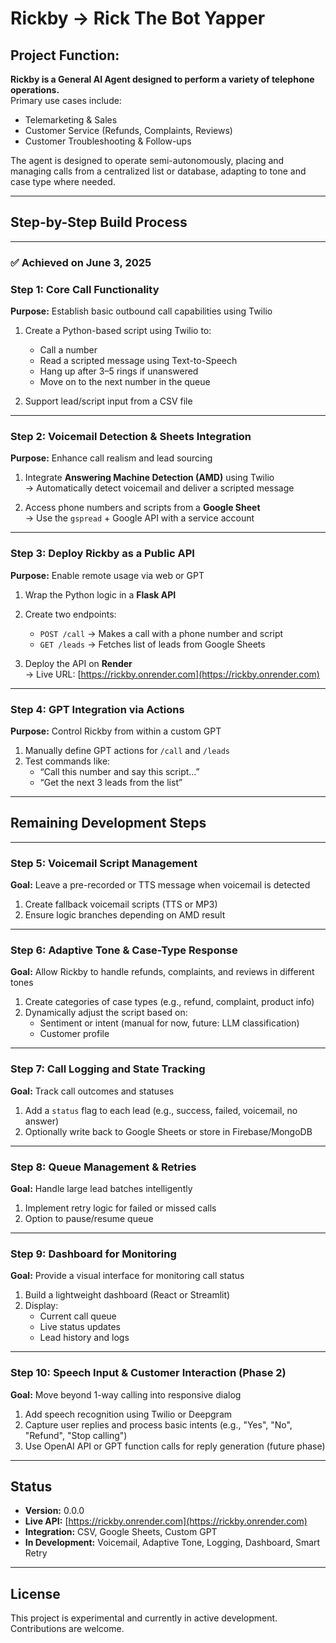 # Rickby → Rick The Bot Yapper

## Project Function:
**Rickby is a General AI Agent designed to perform a variety of telephone operations.**  
Primary use cases include:
- Telemarketing & Sales
- Customer Service (Refunds, Complaints, Reviews)
- Customer Troubleshooting & Follow-ups

The agent is designed to operate semi-autonomously, placing and managing calls from a centralized list or database, adapting to tone and case type where needed.

---

## Step-by-Step Build Process

---
### ✅ Achieved on June 3, 2025

### Step 1: Core Call Functionality
**Purpose:** Establish basic outbound call capabilities using Twilio

1. Create a Python-based script using Twilio to:
   - Call a number
   - Read a scripted message using Text-to-Speech
   - Hang up after 3–5 rings if unanswered
   - Move on to the next number in the queue

2. Support lead/script input from a CSV file

---

### Step 2: Voicemail Detection & Sheets Integration
**Purpose:** Enhance call realism and lead sourcing

1. Integrate **Answering Machine Detection (AMD)** using Twilio  
   → Automatically detect voicemail and deliver a scripted message

2. Access phone numbers and scripts from a **Google Sheet**  
   → Use the `gspread` + Google API with a service account

---

### Step 3: Deploy Rickby as a Public API
**Purpose:** Enable remote usage via web or GPT

1. Wrap the Python logic in a **Flask API**
2. Create two endpoints:
   - `POST /call` → Makes a call with a phone number and script
   - `GET /leads` → Fetches list of leads from Google Sheets

3. Deploy the API on **Render**  
   → Live URL: [https://rickby.onrender.com](https://rickby.onrender.com)

---

### Step 4: GPT Integration via Actions
**Purpose:** Control Rickby from within a custom GPT

1. Manually define GPT actions for `/call` and `/leads`
2. Test commands like:
   - “Call this number and say this script…”
   - “Get the next 3 leads from the list”

---

## Remaining Development Steps

---

### Step 5: Voicemail Script Management
**Goal:** Leave a pre-recorded or TTS message when voicemail is detected

1. Create fallback voicemail scripts (TTS or MP3)
2. Ensure logic branches depending on AMD result

---

### Step 6: Adaptive Tone & Case-Type Response
**Goal:** Allow Rickby to handle refunds, complaints, and reviews in different tones

1. Create categories of case types (e.g., refund, complaint, product info)
2. Dynamically adjust the script based on:
   - Sentiment or intent (manual for now, future: LLM classification)
   - Customer profile

---

### Step 7: Call Logging and State Tracking
**Goal:** Track call outcomes and statuses

1. Add a `status` flag to each lead (e.g., success, failed, voicemail, no answer)
2. Optionally write back to Google Sheets or store in Firebase/MongoDB

---

### Step 8: Queue Management & Retries
**Goal:** Handle large lead batches intelligently

1. Implement retry logic for failed or missed calls
2. Option to pause/resume queue

---

### Step 9: Dashboard for Monitoring
**Goal:** Provide a visual interface for monitoring call status

1. Build a lightweight dashboard (React or Streamlit)
2. Display:
   - Current call queue
   - Live status updates
   - Lead history and logs

---

### Step 10: Speech Input & Customer Interaction (Phase 2)
**Goal:** Move beyond 1-way calling into responsive dialog

1. Add speech recognition using Twilio or Deepgram
2. Capture user replies and process basic intents (e.g., "Yes", "No", "Refund", "Stop calling")
3. Use OpenAI API or GPT function calls for reply generation (future phase)

---

## Status
- **Version:** 0.0.0
- **Live API:** [https://rickby.onrender.com](https://rickby.onrender.com)
- **Integration:** CSV, Google Sheets, Custom GPT
- **In Development:** Voicemail, Adaptive Tone, Logging, Dashboard, Smart Retry

---

## License
This project is experimental and currently in active development. Contributions are welcome.
